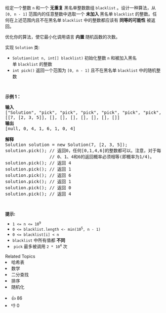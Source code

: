 <p>给定一个整数 <code>n</code> 和一个 <strong>无重复</strong> 黑名单整数数组&nbsp;<code>blacklist</code>&nbsp;。设计一种算法，从 <code>[0, n - 1]</code> 范围内的任意整数中选取一个&nbsp;<strong>未加入&nbsp;</strong>黑名单&nbsp;<code>blacklist</code>&nbsp;的整数。任何在上述范围内且不在黑名单&nbsp;<code>blacklist</code>&nbsp;中的整数都应该有 <strong>同等的可能性</strong> 被返回。</p>

<p>优化你的算法，使它最小化调用语言 <strong>内置</strong> 随机函数的次数。</p>

<p>实现&nbsp;<code>Solution</code>&nbsp;类:</p>

<ul>
	<li><code>Solution(int n, int[] blacklist)</code>&nbsp;初始化整数 <code>n</code> 和被加入黑名单&nbsp;<code>blacklist</code>&nbsp;的整数</li>
	<li><code>int pick()</code>&nbsp;返回一个范围为 <code>[0, n - 1]</code> 且不在黑名单&nbsp;<code>blacklist</code> 中的随机整数</li>
</ul>

<p>&nbsp;</p>

<p><strong>示例 1：</strong></p>

<pre>
<strong>输入</strong>
["Solution", "pick", "pick", "pick", "pick", "pick", "pick", "pick"]
[[7, [2, 3, 5]], [], [], [], [], [], [], []]
<strong>输出</strong>
[null, 0, 4, 1, 6, 1, 0, 4]

<b>解释
</b>Solution solution = new Solution(7, [2, 3, 5]);
solution.pick(); // 返回0，任何[0,1,4,6]的整数都可以。注意，对于每一个pick的调用，
                 // 0、1、4和6的返回概率必须相等(即概率为1/4)。
solution.pick(); // 返回 4
solution.pick(); // 返回 1
solution.pick(); // 返回 6
solution.pick(); // 返回 1
solution.pick(); // 返回 0
solution.pick(); // 返回 4
</pre>

<p>&nbsp;</p>

<p><strong>提示:</strong></p>

<ul>
	<li><code>1 &lt;= n &lt;= 10<sup>9</sup></code></li>
	<li><code>0 &lt;= blacklist.length &lt;- min(10<sup>5</sup>, n - 1)</code></li>
	<li><code>0 &lt;= blacklist[i] &lt; n</code></li>
	<li><code>blacklist</code>&nbsp;中所有值都 <strong>不同</strong></li>
	<li>&nbsp;<code>pick</code>&nbsp;最多被调用&nbsp;<code>2 * 10<sup>4</sup></code>&nbsp;次</li>
</ul>
<div><div>Related Topics</div><div><li>哈希表</li><li>数学</li><li>二分查找</li><li>排序</li><li>随机化</li></div></div><br><div><li>👍 86</li><li>👎 0</li></div>